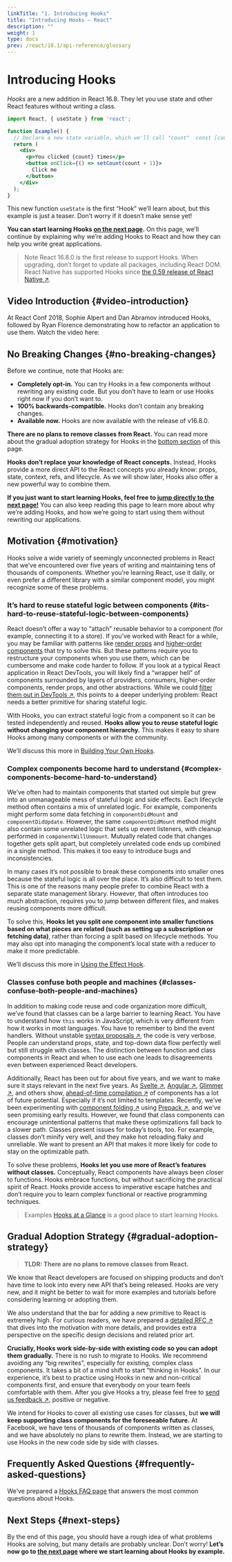 ```yaml
---
linkTitle: "1. Introducing Hooks"
title: "Introducing Hooks – React"
description: ""
weight: 1
type: docs
prev: /react/18.1/api-reference/glossary
---
```


# Introducing Hooks

*Hooks* are a new addition in React 16.8. They let you use state and other React features without writing a class.

```jsx
import React, { useState } from 'react';

function Example() {
  // Declare a new state variable, which we'll call "count"  const [count, setCount] = useState(0);
  return (
    <div>
      <p>You clicked {count} times</p>
      <button onClick={() => setCount(count + 1)}>
        Click me
      </button>
    </div>
  );
}
```

This new function `useState` is the first “Hook” we’ll learn about, but this example is just a teaser. Don’t worry if it doesn’t make sense yet!

**You can start learning Hooks [on the next page](/react/18.1/hooks/hooks-overview).** On this page, we’ll continue by explaining why we’re adding Hooks to React and how they can help you write great applications.

> Note
> React 16.8.0 is the first release to support Hooks. When upgrading, don’t forget to update all packages, including React DOM.
> React Native has supported Hooks since [the 0.59 release of React Native ↗](https://reactnative.dev/blog/2019/03/12/releasing-react-native-059).
> 

## Video Introduction {#video-introduction}

At React Conf 2018, Sophie Alpert and Dan Abramov introduced Hooks, followed by Ryan Florence demonstrating how to refactor an application to use them. Watch the video here:



## No Breaking Changes {#no-breaking-changes}

Before we continue, note that Hooks are:

- **Completely opt-in.** You can try Hooks in a few components without rewriting any existing code. But you don’t have to learn or use Hooks right now if you don’t want to.
- **100% backwards-compatible.** Hooks don’t contain any breaking changes.
- **Available now.** Hooks are now available with the release of v16.8.0.

**There are no plans to remove classes from React.** You can read more about the gradual adoption strategy for Hooks in the [bottom section](/react/18.1/hooks/hooks-intro#gradual-adoption-strategy) of this page.

**Hooks don’t replace your knowledge of React concepts.** Instead, Hooks provide a more direct API to the React concepts you already know: props, state, context, refs, and lifecycle. As we will show later, Hooks also offer a new powerful way to combine them.

**If you just want to start learning Hooks, feel free to [jump directly to the next page!](/react/18.1/hooks/hooks-overview)** You can also keep reading this page to learn more about why we’re adding Hooks, and how we’re going to start using them without rewriting our applications.

## Motivation {#motivation}

Hooks solve a wide variety of seemingly unconnected problems in React that we’ve encountered over five years of writing and maintaining tens of thousands of components. Whether you’re learning React, use it daily, or even prefer a different library with a similar component model, you might recognize some of these problems.

### It’s hard to reuse stateful logic between components {#its-hard-to-reuse-stateful-logic-between-components}

React doesn’t offer a way to “attach” reusable behavior to a component (for example, connecting it to a store). If you’ve worked with React for a while, you may be familiar with patterns like [render props](/react/18.1/advanced-guides/render-props) and [higher-order components](/react/18.1/advanced-guides/higher-order-components) that try to solve this. But these patterns require you to restructure your components when you use them, which can be cumbersome and make code harder to follow. If you look at a typical React application in React DevTools, you will likely find a “wrapper hell” of components surrounded by layers of providers, consumers, higher-order components, render props, and other abstractions. While we could [filter them out in DevTools ↗](https://github.com/facebook/react-devtools/pull/503), this points to a deeper underlying problem: React needs a better primitive for sharing stateful logic.

With Hooks, you can extract stateful logic from a component so it can be tested independently and reused. **Hooks allow you to reuse stateful logic without changing your component hierarchy.** This makes it easy to share Hooks among many components or with the community.

We’ll discuss this more in [Building Your Own Hooks](/react/18.1/hooks/hooks-custom).

### Complex components become hard to understand {#complex-components-become-hard-to-understand}

We’ve often had to maintain components that started out simple but grew into an unmanageable mess of stateful logic and side effects. Each lifecycle method often contains a mix of unrelated logic. For example, components might perform some data fetching in `componentDidMount` and `componentDidUpdate`. However, the same `componentDidMount` method might also contain some unrelated logic that sets up event listeners, with cleanup performed in `componentWillUnmount`. Mutually related code that changes together gets split apart, but completely unrelated code ends up combined in a single method. This makes it too easy to introduce bugs and inconsistencies.

In many cases it’s not possible to break these components into smaller ones because the stateful logic is all over the place. It’s also difficult to test them. This is one of the reasons many people prefer to combine React with a separate state management library. However, that often introduces too much abstraction, requires you to jump between different files, and makes reusing components more difficult.

To solve this, **Hooks let you split one component into smaller functions based on what pieces are related (such as setting up a subscription or fetching data)**, rather than forcing a split based on lifecycle methods. You may also opt into managing the component’s local state with a reducer to make it more predictable.

We’ll discuss this more in [Using the Effect Hook](/react/18.1/hooks/hooks-effect#tip-use-multiple-effects-to-separate-concerns).

### Classes confuse both people and machines {#classes-confuse-both-people-and-machines}

In addition to making code reuse and code organization more difficult, we’ve found that classes can be a large barrier to learning React. You have to understand how `this` works in JavaScript, which is very different from how it works in most languages. You have to remember to bind the event handlers. Without unstable [syntax proposals ↗](https://babeljs.io/docs/en/babel-plugin-transform-class-properties/), the code is very verbose. People can understand props, state, and top-down data flow perfectly well but still struggle with classes. The distinction between function and class components in React and when to use each one leads to disagreements even between experienced React developers.

Additionally, React has been out for about five years, and we want to make sure it stays relevant in the next five years. As [Svelte ↗](https://svelte.dev/), [Angular ↗](https://angular.io/), [Glimmer ↗](https://glimmerjs.com/), and others show, [ahead-of-time compilation ↗](https://en.wikipedia.org/wiki/Ahead-of-time_compilation) of components has a lot of future potential. Especially if it’s not limited to templates. Recently, we’ve been experimenting with [component folding ↗](https://github.com/facebook/react/issues/7323) using [Prepack ↗](https://prepack.io/), and we’ve seen promising early results. However, we found that class components can encourage unintentional patterns that make these optimizations fall back to a slower path. Classes present issues for today’s tools, too. For example, classes don’t minify very well, and they make hot reloading flaky and unreliable. We want to present an API that makes it more likely for code to stay on the optimizable path.

To solve these problems, **Hooks let you use more of React’s features without classes.** Conceptually, React components have always been closer to functions. Hooks embrace functions, but without sacrificing the practical spirit of React. Hooks provide access to imperative escape hatches and don’t require you to learn complex functional or reactive programming techniques.

> Examples
> [Hooks at a Glance](/react/18.1/hooks/hooks-overview) is a good place to start learning Hooks.
> 

## Gradual Adoption Strategy {#gradual-adoption-strategy}

> **TLDR: There are no plans to remove classes from React.**
> 

We know that React developers are focused on shipping products and don’t have time to look into every new API that’s being released. Hooks are very new, and it might be better to wait for more examples and tutorials before considering learning or adopting them.

We also understand that the bar for adding a new primitive to React is extremely high. For curious readers, we have prepared a [detailed RFC ↗](https://github.com/reactjs/rfcs/pull/68) that dives into the motivation with more details, and provides extra perspective on the specific design decisions and related prior art.

**Crucially, Hooks work side-by-side with existing code so you can adopt them gradually.** There is no rush to migrate to Hooks. We recommend avoiding any “big rewrites”, especially for existing, complex class components. It takes a bit of a mind shift to start “thinking in Hooks”. In our experience, it’s best to practice using Hooks in new and non-critical components first, and ensure that everybody on your team feels comfortable with them. After you give Hooks a try, please feel free to [send us feedback ↗](https://github.com/facebook/react/issues/new), positive or negative.

We intend for Hooks to cover all existing use cases for classes, but **we will keep supporting class components for the foreseeable future.** At Facebook, we have tens of thousands of components written as classes, and we have absolutely no plans to rewrite them. Instead, we are starting to use Hooks in the new code side by side with classes.

## Frequently Asked Questions {#frequently-asked-questions}

We’ve prepared a [Hooks FAQ page](/react/18.1/hooks/hooks-faq) that answers the most common questions about Hooks.

## Next Steps {#next-steps}

By the end of this page, you should have a rough idea of what problems Hooks are solving, but many details are probably unclear. Don’t worry! **Let’s now go to [the next page](/react/18.1/hooks/hooks-overview) where we start learning about Hooks by example.**
